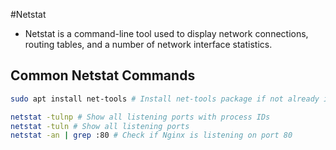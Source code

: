 #Netstat

- Netstat is a command-line tool used to display network connections, routing tables, and a number of network interface statistics.

## Common Netstat Commands

```bash
sudo apt install net-tools # Install net-tools package if not already installed

netstat -tulnp # Show all listening ports with process IDs
netstat -tuln # Show all listening ports
netstat -an | grep :80 # Check if Nginx is listening on port 80
```
